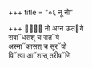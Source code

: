 +++
title = "०६ नू नो"

+++
नू᳐᳓ नो अग्न ऊत᳓ये  
सबा᳓धसश् च रात᳓ये  
अस्मा᳓कासश् च सूर᳓यो  
वि᳓श्वा आ᳓शास् तरीष᳓णि